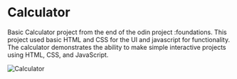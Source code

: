# Calculator

Basic Calculator project from the end of the odin project :foundations.
This project used basic HTML and CSS for the UI and javascript for functionality. The calculator 
demonstrates the ability to make simple interactive projects using HTML, CSS, and JavaScript.



![Calculator](https://github.com/rlaychock/Calculator/assets/142621682/c7df87e0-23cf-48e2-b7fe-70c80072941f)
